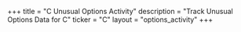 +++
title = "C Unusual Options Activity"
description = "Track Unusual Options Data for C"
ticker = "C"
layout = "options_activity"
+++

